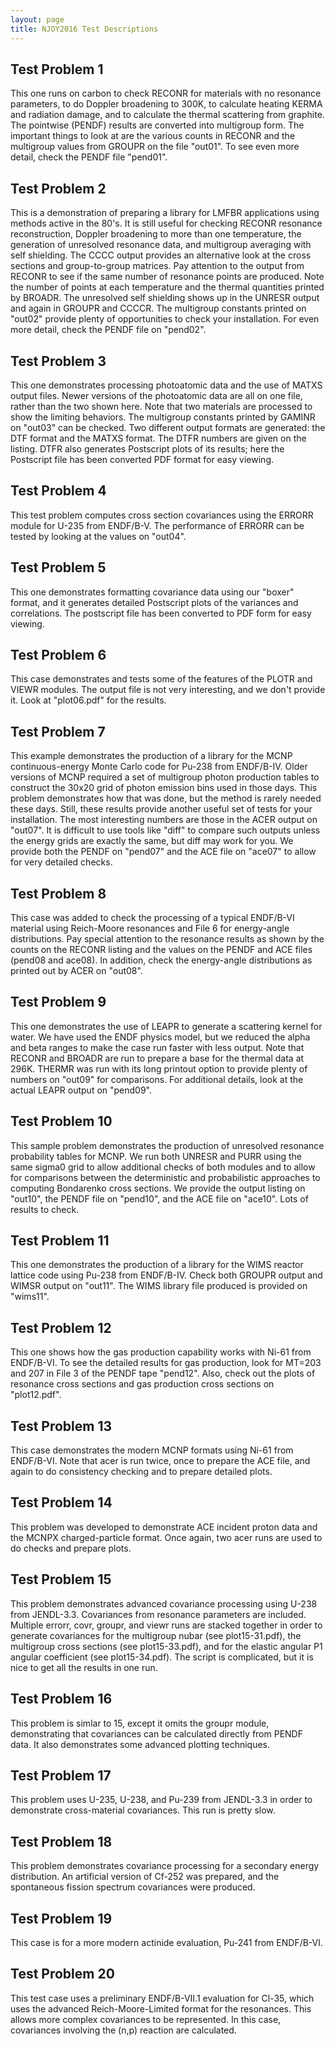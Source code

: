 ```yaml
---
layout: page
title: NJOY2016 Test Descriptions
---
```


## Test Problem 1
 This one runs on carbon to check RECONR for materials with no resonance parameters, to do Doppler broadening to 300K, to calculate heating KERMA and radiation damage, and to calculate the thermal scattering from graphite.  The pointwise (PENDF) results are converted into multigroup form.  The important things to look at are the various counts in RECONR and the multigroup values from GROUPR on the file "out01".  To see even more detail, check the PENDF file "pend01".

## Test Problem 2
 This is a demonstration of preparing a library for LMFBR applications using methods active in the 80's.  It is still useful for checking RECONR resonance reconstruction, Doppler broadening to more than one temperature, the generation of unresolved resonance data, and multigroup averaging with self shielding.  The CCCC output provides an alternative look at the cross sections and group-to-group matrices.  Pay attention to the output from RECONR to see if the same number of resonance points are produced.  Note the number of points at each temperature and the thermal quantities printed by BROADR.  The unresolved self shielding shows up in the UNRESR output and again in GROUPR and CCCCR.  The multigroup constants printed on "out02" provide plenty of opportunities to check your installation.  For even more detail, check the PENDF file on "pend02".

## Test Problem 3
 This one demonstrates processing photoatomic data and the use of MATXS output files.  Newer versions of the photoatomic data are all on one file, rather than the two shown here.  Note that two materials are processed to show the limiting behaviors.  The multigroup constants printed by GAMINR on "out03" can be checked.  Two different output formats are generated: the DTF format and the MATXS format.  The DTFR numbers are given on the listing.  DTFR also generates Postscript plots of its results; here the Postscript file has been converted PDF format for easy viewing.

## Test Problem 4
 This test problem computes cross section covariances using the ERRORR module for U-235 from ENDF/B-V.  The performance of ERRORR can be tested by looking at the values on "out04".

## Test Problem 5
 This one demonstrates formatting covariance data using our "boxer" format, and it generates detailed Postscript plots of the variances and correlations.  The postscript file has been converted to PDF form for easy viewing.

## Test Problem 6
 This case demonstrates and tests some of the features of the PLOTR and VIEWR modules.  The output file is not very interesting, and we don't provide it.  Look at "plot06.pdf" for the results.

## Test Problem 7
 This example demonstrates the production of a library for the MCNP continuous-energy Monte Carlo code for Pu-238 from ENDF/B-IV.  Older versions of MCNP required a set of multigroup photon production tables to construct the 30x20 grid of photon emission bins used in those days.  This problem demonstrates how that was done, but the method is rarely needed these days.  Still, these results provide another useful set of tests for your installation.  The most interesting numbers are those in the ACER output on "out07".  It is difficult to use tools like "diff" to compare such outputs unless the energy grids are exactly the same, but diff may work for you.  We provide both the PENDF on "pend07" and the ACE file on "ace07" to allow for very detailed checks.

## Test Problem 8
 This case was added to check the processing of a typical ENDF/B-VI material using Reich-Moore resonances and File 6 for energy-angle distributions.  Pay special attention to the resonance results as shown by the counts on the RECONR listing and the values on the PENDF and ACE files (pend08 and ace08).  In addition, check the energy-angle distributions as printed out by ACER on "out08".

## Test Problem 9
 This one demonstrates the use of LEAPR to generate a scattering kernel for water.  We have used the ENDF physics model, but we reduced the alpha and beta ranges to make the case run faster with less output.  Note that RECONR and BROADR are run to prepare a base for the thermal data at 296K.  THERMR was run with its long printout option to provide plenty of numbers on "out09" for comparisons.  For additional details, look at the actual LEAPR output on "pend09".

## Test Problem 10
 This sample problem demonstrates the production of unresolved resonance probability tables for MCNP.  We run both UNRESR and PURR using the same sigma0 grid to allow additional checks of both modules and to allow for comparisons between the deterministic and probabilistic approaches to computing Bondarenko cross sections.  We provide the output listing on "out10", the PENDF file on "pend10", and the ACE file on "ace10".  Lots of results to check.

## Test Problem 11
 This one demonstrates the production of a library for the WIMS reactor lattice code using Pu-238 from ENDF/B-IV.  Check both GROUPR output and WIMSR output on "out11".  The WIMS library file produced is provided on "wims11".

## Test Problem 12
  This one shows how the gas production capability works with Ni-61 from ENDF/B-VI.  To see the detailed results for gas production, look for MT=203 and 207 in File 3 of the PENDF tape "pend12".  Also, check out the plots of resonance cross sections and gas production cross sections on "plot12.pdf".

## Test Problem 13
  This case demonstrates the modern MCNP formats using Ni-61 from ENDF/B-VI.  Note that acer is run twice, once to prepare the ACE file, and again to do consistency checking and to prepare detailed plots. 

## Test Problem 14
  This problem was developed to demonstrate ACE incident proton data and the MCNPX charged-particle format.  Once again, two acer runs are used to do checks and prepare plots.

## Test Problem 15
  This problem demonstrates advanced covariance processing using U-238 from JENDL-3.3.  Covariances from resonance parameters are included.  Multiple errorr, covr, groupr, and viewr runs are stacked together in order to generate covariances for the multigroup nubar (see plot15-31.pdf), the multigroup cross sections (see plot15-33.pdf), and for the elastic angular P1 angular coefficient (see plot15-34.pdf).  The script is complicated, but it is nice to get all the results in one run.

## Test Problem 16
  This problem is simlar to 15, except it omits the groupr module, demonstrating that covariances can be calculated directly from PENDF data.  It also demonstrates some advanced plotting techniques.

## Test Problem 17
  This problem uses U-235, U-238, and Pu-239 from JENDL-3.3 in order to demonstrate cross-material covariances.  This run is pretty slow.

## Test Problem 18
  This problem demonstrates covariance processing for a secondary energy distribution.  An artificial version of Cf-252 was prepared, and the spontaneous fission spectrum covariances were produced.

## Test Problem 19
  This case is for a more modern actinide evaluation, Pu-241 from ENDF/B-VI.

## Test Problem 20
  This test case uses a preliminary ENDF/B-VII.1 evaluation for Cl-35, which uses the advanced Reich-Moore-Limited format for the resonances.  This allows more complex covariances to be represented.  In this case, covariances involving the (n,p) reaction are calculated.

